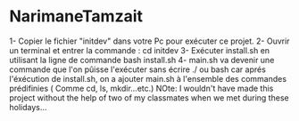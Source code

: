 # NarimaneTamzait
1- Copier le fichier "initdev" dans votre Pc pour exécuter ce projet. 
2- Ouvrir un terminal et entrer la commande : cd initdev
3- Exécuter install.sh  en utilisant la ligne de commande bash install.sh 
4- main.sh va devenir une commande que  l'on pûisse l'exécuter sans écrire ./ ou bash car aprés l'éxécution de install.sh, on a ajouter main.sh à l'ensemble des commandes prédifinies ( Comme cd, ls, mkdir...etc.) 
NOte: I wouldn't have made this project without the help of two of my classmates when we met during these holidays... 
